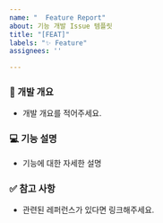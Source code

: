 ```yaml
---
name: "  Feature Report"
about: 기능 개발 Issue 템플릿
title: "[FEAT]"
labels: "✨ Feature"
assignees: ''

---
```


### 📌 개발 개요
- 개발 개요를 적어주세요.

### 💻  기능 설명
- 기능에 대한 자세한 설명

### ✅ 참고 사항
- 관련된 레퍼런스가 있다면 링크해주세요.
